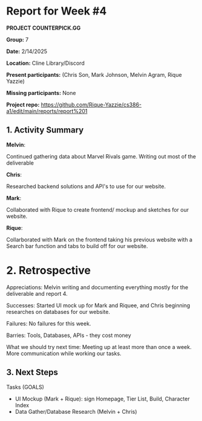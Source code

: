 # Report for Week #4
**PROJECT COUNTERPICK.GG**

**Group:** 7

**Date:** 2/14/2025

**Location:** Cline Library/Discord

**Present participants:** (Chris Son, Mark Johnson, Melvin Agram, Rique Yazzie)

**Missing participants:** None

**Project repo:** https://github.com/Rique-Yazzie/cs386-a1/edit/main/reports/report%201

## 1. Activity Summary

**Melvin**: 

Continued gathering data about Marvel Rivals game. Writing out most of the deliverable 

**Chris**: 

Researched backend solutions and API's to use for our website. 

**Mark**: 

Collaborated with Rique to create frontend/ mockup and sketches for our website.

**Rique**: 

Collarborated with Mark on the frontend taking his previous website with a Search bar function and tabs to build off for our website. 

# 2. Retrospective

Appreciations: Melvin writing and documenting everything mostly for the deliverable and report 4.

Successes: Started UI mock up for Mark and Riquee, and Chris beginning researches on databases for our website.

Failures: No failures for this week.

Barries: Tools, Databases, APIs - they cost money

What we should try next time: Meeting up at least more than once a week. More communication while working our tasks. 

## 3. Next Steps

Tasks (GOALS)
- UI Mockup (Mark + Rique): sign Homepage, Tier List, Build, Character Index 
- Data Gather/Database Research (Melvin + Chris)
